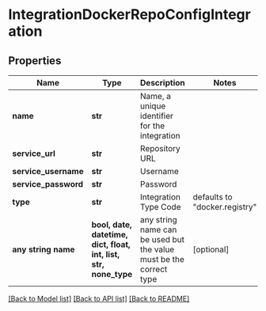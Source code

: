 # IntegrationDockerRepoConfigIntegration


## Properties
Name | Type | Description | Notes
------------ | ------------- | ------------- | -------------
**name** | **str** | Name, a unique identifier for the integration | 
**service_url** | **str** | Repository URL | 
**service_username** | **str** | Username | 
**service_password** | **str** | Password | 
**type** | **str** | Integration Type Code | defaults to "docker.registry"
**any string name** | **bool, date, datetime, dict, float, int, list, str, none_type** | any string name can be used but the value must be the correct type | [optional]

[[Back to Model list]](../README.md#documentation-for-models) [[Back to API list]](../README.md#documentation-for-api-endpoints) [[Back to README]](../README.md)



